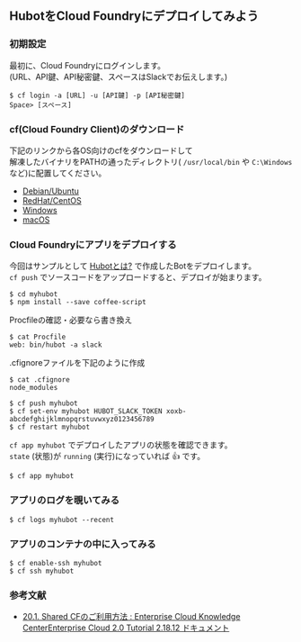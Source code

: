 ## HubotをCloud Foundryにデプロイしてみよう

### 初期設定

最初に、Cloud Foundryにログインします。  
(URL、API鍵、API秘密鍵、スペースはSlackでお伝えします。)

```
$ cf login -a [URL] -u [API鍵] -p [API秘密鍵]
Space> [スペース]
```

### cf(Cloud Foundry Client)のダウンロード

下記のリンクから各OS向けのcfをダウンロードして  
解凍したバイナリをPATHの通ったディレクトリ( `/usr/local/bin` や `C:\Windows` など)に配置してください。

- [Debian/Ubuntu](https://cli.run.pivotal.io/stable?release=debian64&version=6.21.1&source=github-rel)
- [RedHat/CentOS](https://cli.run.pivotal.io/stable?release=redhat64&version=6.21.1&source=github-rel)
- [Windows](https://cli.run.pivotal.io/stable?release=windows64&version=6.21.1&source=github-rel)
- [macOS](https://cli.run.pivotal.io/stable?release=macosx64&version=6.21.1&source=github-rel)

### Cloud Foundryにアプリをデプロイする

今回はサンプルとして [Hubotとは?](../slack/hubot.md) で作成したBotをデプロイします。  
`cf push` でソースコードをアップロードすると、デプロイが始まります。

```
$ cd myhubot
$ npm install --save coffee-script
```
Procfileの確認・必要なら書き換え
```
$ cat Procfile
web: bin/hubot -a slack
```
.cfignoreファイルを下記のように作成
```
$ cat .cfignore
node_modules
```
```
$ cf push myhubot
$ cf set-env myhubot HUBOT_SLACK_TOKEN xoxb-abcdefghijklmnopqrstuvwxyz0123456789
$ cf restart myhubot
```

`cf app myhubot` でデプロイしたアプリの状態を確認できます。  
`state` (状態)が `running` (実行)になっていれば :+1: です。

```
$ cf app myhubot
```

### アプリのログを覗いてみる

```
$ cf logs myhubot --recent
```

### アプリのコンテナの中に入ってみる

```
$ cf enable-ssh myhubot
$ cf ssh myhubot
```

### 参考文献

- [20.1. Shared CFのご利用方法 : Enterprise Cloud Knowledge CenterEnterprise Cloud 2.0 Tutorial 2.18.12 ドキュメント](https://ecl.ntt.com/documents/tutorials/rsts/Paas/shared/index.html)
